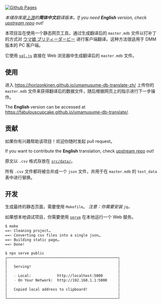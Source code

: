 [![Github Pages](https://github.com/HorizonKinen/umamusume-db-translate-zh/actions/workflows/master.yml/badge.svg)](https://github.com/HorizonKinen/umamusume-db-translate-zh/actions/workflows/master.yml)

*本储存库是[上游](https://github.com/FabulousCupcake/umamusume-db-translate)的****简体中文****翻译版本。If you need* ***English*** *version, check [upstream repo](https://github.com/FabulousCupcake/umamusume-db-translate) out!*

本项目旨在使用一个静态网页工具，通过生成翻译后的 `master.mdb` 文件以打补丁的方式对 [ウマ娘 プリティーダービー][1] 进行客户端翻译。这种方法很适用于 DMM 版本的 PC 客户端。

它使用 [`sql.js`][2] 直接在 Web 浏览器中生成翻译后的 `master.mdb` 文件。

## 使用

进入 https://horizonkinen.github.io/umamusume-db-translate-zh/ 上传你的 `master.mdb` 文件来获得翻译后的数据文件，随后根据网页上的指示进行下一步操作。

The **English** version can be accessed at https://fabulouscupcake.github.io/umamusume-db-translate/.

## 贡献

如果你有兴趣帮助该项目！欢迎你随时发起 pull request。

If you want to contribute the **English** translation, check [upstream repo](https://github.com/FabulousCupcake/umamusume-db-translate) out!

原文以 `.csv` 格式存放在 [`src/data/`][3]。

所有 `.csv` 文件都将被合并成一个 `json` 文件，并用于在 `master.mdb` 的 `text_data` 表中进行替换。

## 开发

生成最终的静态页面，需要使用 `Makefile`。 *注意：你需要安装 `jq`。*

如果想本地调试项目，你需要使用 [`serve`][4] 在本地运行一个 Web 服务。

```sh
$ make
==> Cleaning project…
==> Converting csv files into a single json…
==> Building static page…
==> Done!

$ npx serve public
┌───────────────────────────────────────────────────┐
│                                                   │
│   Serving!                                        │
│                                                   │
│   - Local:            http://localhost:5000       │
│   - On Your Network:  http://192.168.1.1:5000     │
│                                                   │
│   Copied local address to clipboard!              │
│                                                   │
└───────────────────────────────────────────────────┘

```

[1]: https://umamusume.jp
[2]: https://github.com/sql-js/sql.js
[3]: https://github.com/HorizonKinen/umamusume-db-translate-zh/tree/main/src/data
[4]: https://www.npmjs.com/package/serve

